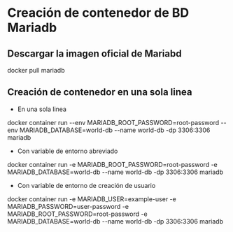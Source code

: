 # Creación de contenedor de BD Mariadb
## Descargar la imagen oficial de Mariabd

docker pull mariadb

## Creación de contenedor en una sola linea

* En una sola linea

docker container run --env MARIADB_ROOT_PASSWORD=root-password --env MARIADB_DATABASE=world-db --name world-db -dp 3306:3306 mariadb

* Con variable de entorno abreviado

docker container run -e MARIADB_ROOT_PASSWORD=root-password -e MARIADB_DATABASE=world-db --name world-db -dp 3306:3306 mariadb

* Con variable de entorno de creación de usuario 

docker container run -e MARIADB_USER=example-user -e MARIADB_PASSWORD=user-password -e MARIADB_ROOT_PASSWORD=root-password -e MARIADB_DATABASE=world-db --name world-db -dp 3306:3306 mariadb